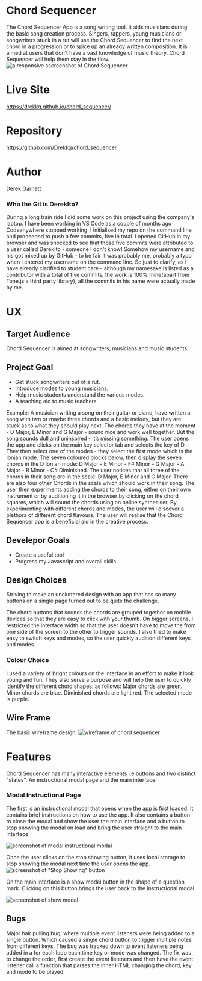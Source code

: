 # Chord Sequencer
The Chord Sequencer App is a song writing tool. It aids musicians during the basic song creation process. Singers, rappers, young musicians or songwriters stuck in a rut will use the Chord Sequencer to find the next chord in a progression or to spice up an already written composition. It is aimed at users that don’t have a vast knowledge of music theory. Chord Sequencer will help them stay in the flow.
![a responsive sscreenshot of Chord Sequencer](assets/images/responsive.png)

# Live Site
https://drekkg.github.io/chord_sequencer/

# Repository
https://github.com/Drekkg/chord_sequencer

# Author
Derek Garnett

### Who the Git is DerekIto?
During a long train ride I did some work on this project using the company's laptop. I have been working in VS Code as a couple of months ago Codeanywhere stopped working. I initialised my repo on the command line and proceeded to push a few commits, five in total. I opened GitHub in my browser and was shocked to see that those five commits were attributed to a user called DerekIto - someone I don't know!
Somehow my username and his got mixed up by GitHub - to be fair it was probably me, probably a typo when I entered my username on the command line. So just to clarify, as I have already clarified to student care - although my namesake is listed as a contributor with a total of five commits, the work is 100% mine(apart from Tone.js a third party library), all the commits in his name were actually made by me. 

# UX

## Target Audience
Chord Sequencer is aimed at songwriters, musicians and music students.

## Project Goal
- Get stuck songwriters out of a rut.
- Introduce modes to young musicians.
- Help music students understand the various modes.
- A teaching aid to music teachers 

Example: A musician writing a song on their guitar or piano, have written a song with two or maybe three chords and a basic melody, but they are stuck as to what they should play next. The chords they have at the moment - D Major, E Minor and G Major - sound nice and work well together. But the song sounds dull and uninspired - it’s missing something. The user opens the app and clicks on the main key selector tab and selects the key of D. They then select one of the modes - they select the first mode which is the Ionian mode. The seven coloured blocks below, then display the seven chords in the D Ionian mode: D Major - E Minor - F# Minor - G Major - A Major - B Minor - C# Diminished. The user notices that all three of the chords in their song are in the scale: D Major, E Minor and G Major. There are also four other Chords in the scale which should work in their song. The user then experiments adding the chords to their song, either on their own instrument or by auditioning it in the browser by clicking on the chord squares, which will sound the chords using an online synthesiser. By experimenting with different chords and modes, the user will discover a plethora of different chord flavours. The user will realise that the Chord Sequencer app is a beneficial aid in the creative process.

## Develepor Goals
- Create a useful tool
- Progress my Javascript and overall skills
  
## Design Choices
Striving to make an uncluttered design with an app that has so many buttons on a single page turned out to be quite the challenge. 

The chord buttons that sounds the chords are grouped togethor on mobile devices so that they are easy to click with your thumb.
On bigger screens, I restricted the interface width so that the user doesn't have to move the from one side of the screen to the other to trigger sounds.
I also tried to make easy to switch keys and modes, so the user quickly audition different keys and modes.

### Colour Choice
I used a variety of bright colours on the interface in an effort to make it look young and fun.
They also serve a purpose and will help the user to quickly identify the different chord shapes.
as follows:
Major chords are green.
Minor chords are blue.
Diminished chords are light red.
The selected mode is purple.


## Wire Frame  
The basic wireframe design.
![wireframe of chord sequencer](assets/images/wire-frame.png)

# Features
Chord Sequencer has many interactive elements i.e buttons and two distinct "states".
An instructional modal page and the main interface.

### Modal Instructional Page
The first is an instructional modal that opens when the app is first loaded.
It contains brief instructions on how to use the app. It also contains a button to close the modal and show the user the main interface and a button to stop showing the modal on load and bring the user straight to the main interface.

![screenshot of modal instructional modal](assets/images/modal-page.png)

Once the user clicks on the stop showing button, it uses local storage to stop showing the modal next time the user opens the app.
![screenshot of "Stop Showing" button](assets/images/stop-showing.png)

On the main interface is a show modal button in the shape of a question mark. Clicking on this button brings the user back to the instructional modal.

![screenshot of show modal](assets/images/show-modal.png)



## Bugs
Major hair pulling bug, where multiple event listeners were being added to a single button. Which caused a single chord button to trigger multiple notes from different keys. The bug was tracked down to event listeners being added in a for each loop each time key or mode was changed. The fix was to change the order, first create the event listeners and then have the event listener call a function that parses the inner HTML changing the chord, key and mode to be played.  




















